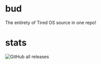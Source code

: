 # bud
The entirety of Tired OS source in one repo!
# stats
![GitHub all releases](https://img.shields.io/github/downloads/tired-tux/bud/total)

